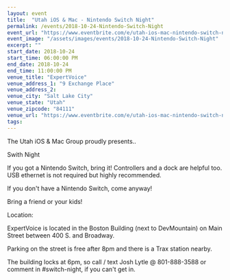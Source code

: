 ```yaml
---
layout: event
title:  "Utah iOS & Mac - Nintendo Switch Night"
permalink: /events/2018-10-24-Nintendo-Switch-Night
event_url: "https://www.eventbrite.com/e/utah-ios-mac-nintendo-switch-night-tickets-51295559399"
event_image: "/assets/images/events/2018-10-24-Nintendo-Switch-Night"
excerpt: ""
start_date: 2018-10-24
start_time: 06:00:00 PM
end_date: 2018-10-24
end_time: 11:00:00 PM
venue_title: "ExpertVoice"
venue_address_1: "9 Exchange Place"
venue_address_2:
venue_city: "Salt Lake City"
venue_state: "Utah"
venue_zipcode: "84111"
venue_url: "https://www.eventbrite.com/e/utah-ios-mac-nintendo-switch-night-tickets-51295559399"
tags: 
---
```


The Utah iOS & Mac Group proudly presents..

Swith Night

If you got a Nintendo Switch, bring it! Controllers and a dock are helpful too. USB ethernet is not required but highly recommended.

If you don't have a Nintendo Switch, come anyway!

Bring a friend or your kids!


Location:

ExpertVoice is located in the Boston Building (next to DevMountain) on Main Street between 400 S. and Broadway.

Parking on the street is free after 8pm and there is a Trax station nearby.

The building locks at 6pm, so call / text Josh Lytle @ 801-888-3588 or comment in #switch-night, if you can't get in.